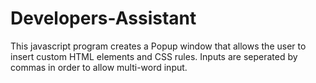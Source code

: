 # Developers-Assistant
This javascript program creates a Popup window that allows the user to insert custom HTML elements and CSS rules. Inputs are seperated by commas in order to allow multi-word input.
